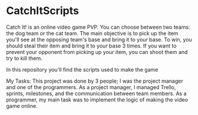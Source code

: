 # CatchItScripts

Catch It! is an online video game PVP. You can choose between two teams: the
dog team or the cat team. The main objective is to pick up the item you'll see at the
opposing team's base and bring it to your base. To win, you should steal their item and
bring it to your base 3 times. If you want to prevent your opponent from picking up your
item, you can shoot them and try to kill them.

In this repository  you'll find the scripts used to make the game 

My Tasks: This project was done by 3 people; I was the project manager and one of the
programmers. As a project manager, I managed Trello, sprints, milestones, and the
communication between team members. As a programmer, my main task was to
implement the logic of making the video game online.
